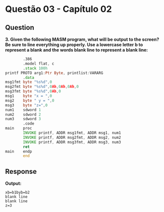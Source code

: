 # Questão 03 - Capítulo 02

## Question

**<p>3. Given the following MASM program, what will be output to the screen? Be sure to line everything up properly. Use a lowercase letter b to represent a blank and the words blank line to represent a blank line:</p>**

```asm
        .386
        .model flat, c
        .stack 100h
printf PROTO arg1:Ptr Byte, printlist:VARARG
        .data
msg1fmt byte "%s%d",0
msg2fmt byte "%s%d",0Ah,0Ah,0Ah,0
msg3fmt byte "%s%d",0Ah,0
msg1    byte "x = ",0
msg2    byte " y = ",0
msg3    byte "z=",0
num1    sdword 1
num2    sdword 2
num3    sdword 3
        .code
main    proc
        INVOKE printf, ADDR msg1fmt, ADDR msg1, num1
        INVOKE printf, ADDR msg2fmt, ADDR msg2, num2
        INVOKE printf, ADDR msg3fmt, ADDR msg3, num3
        ret
main    endp
        end
```

## Response

**Output:**
```
xb=b1byb=b2
blank line
blank line
z=3
```
